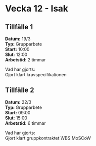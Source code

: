 # Vecka 12 - Isak

## Tillfälle 1  
**Datum:** 	19/3  
**Typ:** 	Grupparbete    
**Start:**	10:00  
**Slut:**	12:00  
**Arbetstid:**	2 timmar   

Vad har gjorts:  
Gjort klart kravspecifikationen

## Tillfälle 2  
**Datum:** 	22/3  
**Typ:** 	Grupparbete    
**Start:**	09:00  
**Slut:**	15:00  
**Arbetstid:**	6 timmar   

Vad har gjorts:  
Gjort klart gruppkontraktet
WBS
MoSCoW